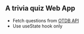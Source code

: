 ## A trivia quiz Web App

 - Fetch questions from [OTDB API](https://opentdb.com/api_config.php)
 - Use useState hook only
